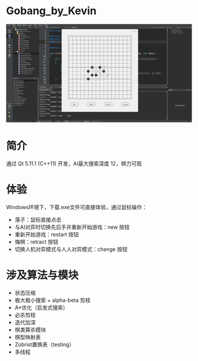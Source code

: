 # Gobang_by_Kevin

![截图](./images/screenshot.png)


# 简介

通过 Qt 5.11.1 (C++11) 开发，AI最大搜索深度 12，棋力可观


# 体验
Windows环境下，下载.exe文件可直接体验，通过鼠标操作：
- 落子：鼠标直接点击
- 与AI对弈时切换先后手并重新开始游戏：new 按钮
- 重新开始游戏：restart 按钮
- 悔棋：retract 按钮
- 切换人机对弈模式与人人对弈模式：change 按钮


# 涉及算法与模块

- 状态压缩
- 极大极小搜索 + alpha-beta 剪枝
- A*优化（启发式搜索）
- 必杀剪枝
- 迭代加深
- 棋类算杀模块
- 棋型映射表
- Zobrist置换表（testing）
- 多线程
